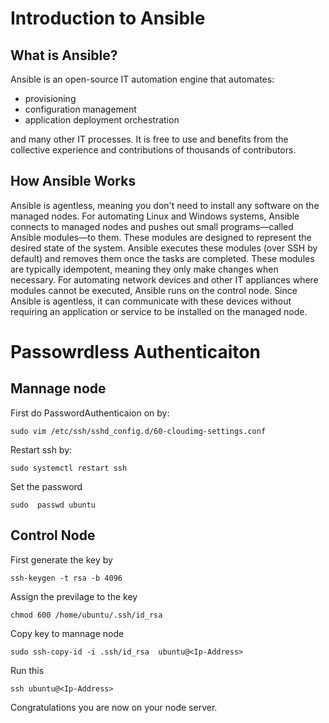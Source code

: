 # Introduction to Ansible

## What is Ansible?

Ansible is an open-source IT automation engine that automates:
- provisioning
- configuration management
- application deployment
 orchestration

and many other IT processes. It is free to use and benefits from the collective experience and contributions of thousands of contributors.

## How Ansible Works

Ansible is agentless, meaning you don't need to install any software on the managed nodes.
For automating Linux and Windows systems, Ansible connects to managed nodes and pushes out small programs—called Ansible modules—to them. These modules are designed to represent the desired state of the system. Ansible executes these modules (over SSH by default) and removes them once the tasks are completed. These modules are typically idempotent, meaning they only make changes when necessary.
For automating network devices and other IT appliances where modules cannot be executed, Ansible runs on the control node. Since Ansible is agentless, it can communicate with these devices without requiring an application or service to be installed on the managed node.

# Passowrdless Authenticaiton

## Mannage node 

First do PasswordAuthenticaion on by:

`sudo vim /etc/ssh/sshd_config.d/60-cloudimg-settings.conf` 
 
Restart ssh by:

`sudo systemctl restart ssh`

Set the password

`sudo  passwd ubuntu`

## Control Node

First generate the key by 

`ssh-keygen -t rsa -b 4096` 

Assign the previlage to the key 

`chmod 600 /home/ubuntu/.ssh/id_rsa`

Copy key to mannage node 

`sudo ssh-copy-id -i .ssh/id_rsa  ubuntu@<Ip-Address>`

Run this 

`ssh ubuntu@<Ip-Address>`

Congratulations you are now on your node server.
